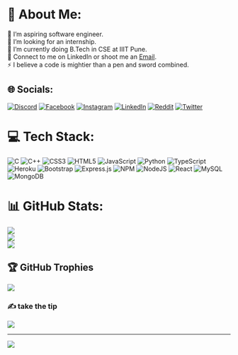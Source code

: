# 💫 About Me:
🔭 I’m aspiring software engineer.<br>🤝 I’m looking for an internship.<br>🌱 I’m currently doing B.Tech in CSE at IIIT Pune.<br>💬 Connect to me on LinkedIn or shoot me an <a href="mailto:priyanshkumar50@gmail.com">Email</a>.<br>⚡ I believe a code is mightier than a pen and sword combined.


## 🌐 Socials:
[![Discord](https://img.shields.io/badge/Discord-%237289DA.svg?logo=discord&logoColor=white)](https://discord.com/users/532235898298040341) [![Facebook](https://img.shields.io/badge/Facebook-%231877F2.svg?logo=Facebook&logoColor=white)](https://facebook.com/priyansh.aryap) [![Instagram](https://img.shields.io/badge/Instagram-%23E4405F.svg?logo=Instagram&logoColor=white)](https://instagram.com/conscious_bucker) [![LinkedIn](https://img.shields.io/badge/LinkedIn-%230077B5.svg?logo=linkedin&logoColor=white)](https://www.linkedin.com/in/priyansh-kumar-296983224/) [![Reddit](https://img.shields.io/badge/Reddit-%23FF4500.svg?logo=Reddit&logoColor=white)](https://reddit.com/user/chalaak-billu-69) [![Twitter](https://img.shields.io/badge/Twitter-%231DA1F2.svg?logo=Twitter&logoColor=white)](https://twitter.com/ConsciousBucker) 

# 💻 Tech Stack:
![C](https://img.shields.io/badge/c-%2300599C.svg?style=for-the-badge&logo=c&logoColor=white) ![C++](https://img.shields.io/badge/c++-%2300599C.svg?style=for-the-badge&logo=c%2B%2B&logoColor=white) ![CSS3](https://img.shields.io/badge/css3-%231572B6.svg?style=for-the-badge&logo=css3&logoColor=white) ![HTML5](https://img.shields.io/badge/html5-%23E34F26.svg?style=for-the-badge&logo=html5&logoColor=white) ![JavaScript](https://img.shields.io/badge/javascript-%23323330.svg?style=for-the-badge&logo=javascript&logoColor=%23F7DF1E) ![Python](https://img.shields.io/badge/python-3670A0?style=for-the-badge&logo=python&logoColor=ffdd54) ![TypeScript](https://img.shields.io/badge/typescript-%23007ACC.svg?style=for-the-badge&logo=typescript&logoColor=white) ![Heroku](https://img.shields.io/badge/heroku-%23430098.svg?style=for-the-badge&logo=heroku&logoColor=white) ![Bootstrap](https://img.shields.io/badge/bootstrap-%23563D7C.svg?style=for-the-badge&logo=bootstrap&logoColor=white) ![Express.js](https://img.shields.io/badge/express.js-%23404d59.svg?style=for-the-badge&logo=express&logoColor=%2361DAFB) ![NPM](https://img.shields.io/badge/NPM-%23000000.svg?style=for-the-badge&logo=npm&logoColor=white) ![NodeJS](https://img.shields.io/badge/node.js-6DA55F?style=for-the-badge&logo=node.js&logoColor=white) ![React](https://img.shields.io/badge/react-%2320232a.svg?style=for-the-badge&logo=react&logoColor=%2361DAFB) ![MySQL](https://img.shields.io/badge/mysql-%2300f.svg?style=for-the-badge&logo=mysql&logoColor=white) ![MongoDB](https://img.shields.io/badge/MongoDB-%234ea94b.svg?style=for-the-badge&logo=mongodb&logoColor=white)
# 📊 GitHub Stats:
![](https://github-readme-stats.vercel.app/api?username=priyansh2120&theme=dark&hide_border=false&include_all_commits=false&count_private=false)<br/>
![](https://github-readme-streak-stats.herokuapp.com/?user=priyansh2120&theme=dark&hide_border=false)<br/>
![](https://github-readme-stats.vercel.app/api/top-langs/?username=priyansh2120&theme=dark&hide_border=false&include_all_commits=false&count_private=false&layout=compact)

## 🏆 GitHub Trophies
![](https://github-profile-trophy.vercel.app/?username=priyansh2120&theme=radical&no-frame=false&no-bg=false&margin-w=4)

### ✍️ take the tip 
![](https://quotes-github-readme.vercel.app/api?type=horizontal&theme=radical)



---
[![](https://visitcount.itsvg.in/api?id=priyansh2120&icon=0&color=0)](https://visitcount.itsvg.in)

